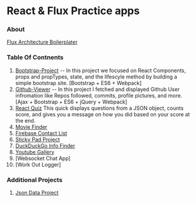 # React & Flux Practice apps    

### About 


[Flux Architecture Boilerplater](https://github.com/jdpeck90/React-Practice/tree/master/gulp-flux-start)

### Table Of Contnents 
1. [Bootstrap-Project](https://github.com/jdpeck90/React-Practice/tree/master/bootstrap-project) -- In this project we focused on React Components, props and propTypes, state, and the lifescyle method by building a simple bootstrap site. [Bootstrap + ES6 + Webpack]
2. [Github-Viewer](https://github.com/jdpeck90/React-Practice/tree/master/github-viewer)  -- In this project I fetched and displayed Github User infromation like Repos followed, commits, profile pictures, and more. [Ajax + Bootstrap + ES6 + jQuery +  Webpack]
3. [React Quiz](https://github.com/jdpeck90/React-Practice/tree/master/react-quiz)
This quick displays questions from a JSON object, counts score, and gives you a message on how you did based on your score at the end. 
4. [Movie Finder](https://github.com/jdpeck90/React-Practice/tree/master/movie-finder) 
5. [Firebase Contact List](https://github.com/jdpeck90/React-Practice/tree/master/firebase-contactlist)
6. [Sticky Pad Project](https://github.com/jdpeck90/React-Practice/tree/master/react-quiz)
7. [DuckDuckGo Info Finder](https://github.com/jdpeck90/React-Practice/tree/master/duckduckgo-project)
8. [Youtube Gallery](https://github.com/jdpeck90/React-Practice/tree/master/youtube-gallery) 
9. [Websocket Chat App]
10. [Work Out Logger]
 


 ### Additional Projects 
 1. [Json Data Project](https://github.com/jdpeck90/React-Practice/tree/master/json-data-project)